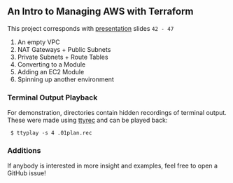 ## An Intro to Managing AWS with Terraform

This project corresponds with [presentation](https://www.meetup.com/AWS_NZ/events/236169428/) slides `42 - 47`

1. An empty VPC
2. NAT Gateways + Public Subnets
3. Private Subnets + Route Tables
4. Converting to a Module
5. Adding an EC2 Module
6. Spinning up another environment

### Terminal Output Playback
For demonstration, directories contain hidden recordings of terminal output.
These were made using [ttyrec](http://0xcc.net/ttyrec/) and can be played back:
```
 $ ttyplay -s 4 .01plan.rec
```

### Additions
If anybody is interested in more insight and examples, feel free to open a GitHub issue!
